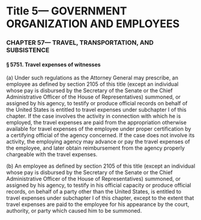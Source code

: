 
# Title 5— GOVERNMENT ORGANIZATION AND EMPLOYEES
### CHAPTER 57— TRAVEL, TRANSPORTATION, AND SUBSISTENCE
#### § 5751. Travel expenses of witnesses

(a) Under such regulations as the Attorney General may prescribe, an employee as defined by section 2105 of this title (except an individual whose pay is disbursed by the Secretary of the Senate or the Chief Administrative Officer of the House of Representatives) summoned, or assigned by his agency, to testify or produce official records on behalf of the United States is entitled to travel expenses under subchapter I of this chapter. If the case involves the activity in connection with which he is employed, the travel expenses are paid from the appropriation otherwise available for travel expenses of the employee under proper certification by a certifying official of the agency concerned. If the case does not involve its activity, the employing agency may advance or pay the travel expenses of the employee, and later obtain reimbursement from the agency properly chargeable with the travel expenses.

(b) An employee as defined by section 2105 of this title (except an individual whose pay is disbursed by the Secretary of the Senate or the Chief Administrative Officer of the House of Representatives) summoned, or assigned by his agency, to testify in his official capacity or produce official records, on behalf of a party other than the United States, is entitled to travel expenses under subchapter I of this chapter, except to the extent that travel expenses are paid to the employee for his appearance by the court, authority, or party which caused him to be summoned.
